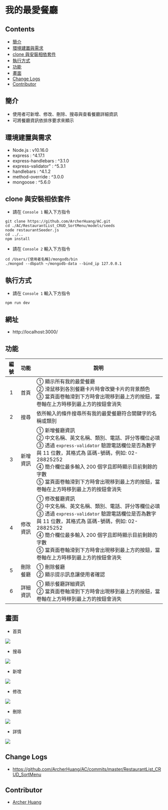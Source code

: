 # 我的最愛餐廳

## Contents
- [簡介](#簡介)
- [環境建置與需求](#環境建置與需求)
- [clone 與安裝相依套件](#clone-與安裝相依套件)
- [執行方式](#執行方式)
- [功能](#功能)
- [畫面](#畫面)
- [Change Logs](#change-logs)
- [Contributor](#contributor)

## 簡介
* 使用者可新增、修改、刪除、搜尋與查看餐廳詳細資訊
* 可將餐廳資訊依排序要求來顯示

## 環境建置與需求
* Node.js : v10.16.0
* express : ^4.17.1
* express-handlebars : ^3.1.0
* express-validator" : ^5.3.1
* handlebars : ^4.1.2
* method-override : ^3.0.0
* mongoose : ^5.6.0

## clone 與安裝相依套件
* 請在 `Console 1` 輸入下方指令
```
git clone https://github.com/ArcherHuang/AC.git
cd ./AC/RestaurantList_CRUD_SortMenu/models/seeds
node restaurantSeeder.js
cd ../..
npm install
```

* 請在 `Console 2` 輸入下方指令
```
cd /Users/{使用者名稱}/mongodb/bin
./mongod --dbpath ~/mongodb-data --bind_ip 127.0.0.1
```

## 執行方式
* 請在 `Console 1` 輸入下方指令
```
npm run dev
```

## 網址

* http://localhost:3000/

## 功能

| 編號 | 功能 | 說明  |
|:---:|:---:|---|
| 1 | 首頁 | ① 顯示所有我的最愛餐廳 <br> ② 滑鼠移到各別餐廳卡片時會改變卡片的背景顏色 <br> ③  當頁面卷軸滑到下方時會出現移到最上方的按鈕，當卷軸在上方時移到最上方的按鈕會消失 |
| 2 | 搜尋 | 依所輸入的條件搜尋所有我的最愛餐廳符合關鍵字的名稱或類別 |
| 3 | 新增資訊 | ① 新增餐廳資訊 <br> ② 中文名稱、英文名稱、類別、電話、評分等欄位必填 <br> ③ 透過 `express-validator` 驗證電話欄位是否為數字與 11 位數，其格式為 區碼-號碼，例如: 02-28825252 <br> ④ 簡介欄位最多輸入 200 個字且即時顯示目前剩餘的字數 <br> ⑤ 當頁面卷軸滑到下方時會出現移到最上方的按鈕，當卷軸在上方時移到最上方的按鈕會消失 |
| 4 | 修改資訊 | ① 修改餐廳資訊 <br> ② 中文名稱、英文名稱、類別、電話、評分等欄位必填 <br> ③ 透過 `express-validator` 驗證電話欄位是否為數字與 11 位數，其格式為 區碼-號碼，例如: 02-28825252 <br> ④ 簡介欄位最多輸入 200 個字且即時顯示目前剩餘的字數 <br> ⑤ 當頁面卷軸滑到下方時會出現移到最上方的按鈕，當卷軸在上方時移到最上方的按鈕會消失 |
| 5 | 刪除餐廳 | ① 刪除餐廳 <br> ② 顯示提示訊息讓使用者確認 |
| 6 | 詳細資訊 | ① 顯示餐廳詳細資訊 <br> ② 當頁面卷軸滑到下方時會出現移到最上方的按鈕，當卷軸在上方時移到最上方的按鈕會消失 |

## 畫面

* 首頁

![](https://github.com/ArcherHuang/Pic/blob/master/RestaurantList_CRUD/index-sort-menu.gif?raw=true)

* 搜尋

![](https://github.com/ArcherHuang/Pic/blob/master/RestaurantList_CRUD/search-sort-menu.gif?raw=true)

* 新增

![](https://github.com/ArcherHuang/Pic/blob/master/RestaurantList_CRUD/%E6%96%B0%E5%A2%9E.gif?raw=true)

* 修改

![](https://github.com/ArcherHuang/Pic/blob/master/RestaurantList_CRUD/%E4%BF%AE%E6%94%B9.gif?raw=true)

* 刪除

![](https://github.com/ArcherHuang/Pic/blob/master/RestaurantList_CRUD/%E5%88%AA%E9%99%A4.gif?raw=true)

* 詳情

![](https://github.com/ArcherHuang/Pic/blob/master/RestaurantList_CRUD/%E8%A9%B3%E6%83%85.gif?raw=true)

## Change Logs

* https://github.com/ArcherHuang/AC/commits/master/RestaurantList_CRUD_SortMenu

## Contributor
* [Archer Huang](https://github.com/archerhuang)
